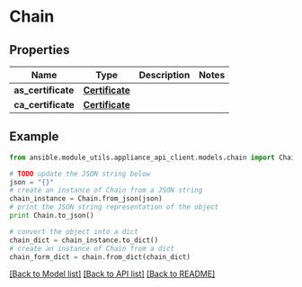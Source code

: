 # Chain


## Properties
Name | Type | Description | Notes
------------ | ------------- | ------------- | -------------
**as_certificate** | [**Certificate**](Certificate.md) |  | 
**ca_certificate** | [**Certificate**](Certificate.md) |  | 

## Example

```python
from ansible.module_utils.appliance_api_client.models.chain import Chain

# TODO update the JSON string below
json = "{}"
# create an instance of Chain from a JSON string
chain_instance = Chain.from_json(json)
# print the JSON string representation of the object
print Chain.to_json()

# convert the object into a dict
chain_dict = chain_instance.to_dict()
# create an instance of Chain from a dict
chain_form_dict = chain.from_dict(chain_dict)
```
[[Back to Model list]](../README.md#documentation-for-models) [[Back to API list]](../README.md#documentation-for-api-endpoints) [[Back to README]](../README.md)


